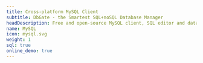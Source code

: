 ```yaml
---
title: Cross-platform MySQL Client
subtitle: DbGate - the Smartest SQL+noSQL Database Manager
headDescription: Free and open-source MySQL client, SQL editor and database manager. Desktop app in Linux, Windows, MacOS and web app in Docker.
name: MySQL
icon: mysql.svg
weight: 1
sql: true
online_demo: true
---
```


